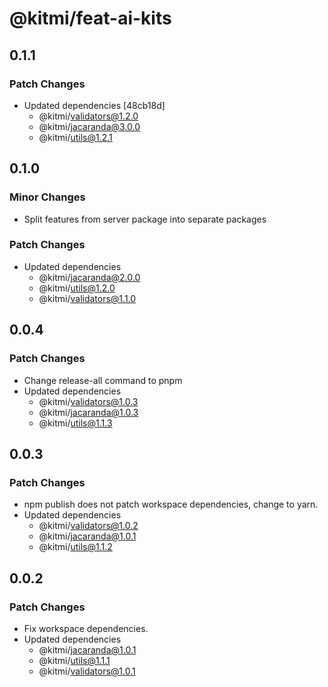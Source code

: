 # @kitmi/feat-ai-kits

## 0.1.1

### Patch Changes

-   Updated dependencies [48cb18d]
    -   @kitmi/validators@1.2.0
    -   @kitmi/jacaranda@3.0.0
    -   @kitmi/utils@1.2.1

## 0.1.0

### Minor Changes

-   Split features from server package into separate packages

### Patch Changes

-   Updated dependencies
    -   @kitmi/jacaranda@2.0.0
    -   @kitmi/utils@1.2.0
    -   @kitmi/validators@1.1.0

## 0.0.4

### Patch Changes

-   Change release-all command to pnpm
-   Updated dependencies
    -   @kitmi/validators@1.0.3
    -   @kitmi/jacaranda@1.0.3
    -   @kitmi/utils@1.1.3

## 0.0.3

### Patch Changes

-   npm publish does not patch workspace dependencies, change to yarn.
-   Updated dependencies
    -   @kitmi/validators@1.0.2
    -   @kitmi/jacaranda@1.0.1
    -   @kitmi/utils@1.1.2

## 0.0.2

### Patch Changes

-   Fix workspace dependencies.
-   Updated dependencies
    -   @kitmi/jacaranda@1.0.1
    -   @kitmi/utils@1.1.1
    -   @kitmi/validators@1.0.1

